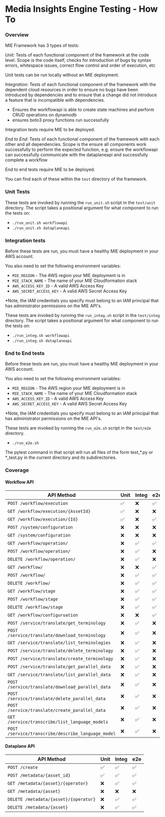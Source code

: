 # Media Insights Engine Testing - How To

### Overview

MIE Framework has 3 types of tests:


*Unit:* Tests of each functional component of the framework at the code level. Scope is the code itself, checks for introduction of bugs by syntax errors, whitespace issues, correct flow control and order of execution, etc

Unit tests can be run locally without an MIE deployment. 

*Integration:* Tests of each functional component of the framework with the dependent cloud resources in order to ensure no bugs have been introduced by dependencies and to ensure that a change did not introduce a feature that is incompatible with dependencies.

* Ensures the workflowapi is able to create state machines and perform CRUD operations on dynamodb
* ensures boto3 proxy functions run successfully

Integration tests require MIE to be deployed.  

*End to End:* Tests of each functional component of the framework with each other and all dependencies. Scope is the ensure all components work successfully to perform the expected function, e.g. ensure the workflowapi can successfully communicate with the dataplaneapi and successfully complete a workflow

End to end tests require MIE to be deployed. 


You can find each of these within the `test` directory of the framework.


### Unit Tests

These tests are invoked by running the `run_unit.sh` script in the `test/unit` directory. The script takes a
positional argument for what component to run the tests on: 
* `./run_unit.sh workflowapi` 
* `./run_unit.sh dataplaneapi` 


### Integration tests

Before these tests are run, you must have a healthy MIE deployment in your
AWS account.

You also need to set the following environment variables:

* `MIE_REGION` - The AWS region your MIE deployment is in
* `MIE_STACK_NAME` - The name of your MIE Cloudformation stack
* `AWS_ACCESS_KEY_ID` - A valid AWS Access Key
* `AWS_SECRET_ACCESS_KEY` - A valid AWS Secret Access Key

*Note, the IAM credentials you specify must belong to an IAM principal that
has administrator permissions on the MIE API's.  

These tests are invoked by running the `run_integ.sh` script in the `test/integ` directory. The script takes a
positional argument for what component to run the tests on: 
* `./run_integ.sh workflowapi` 
* `./run_integ.sh dataplaneapi` 


### End to End tests

Before these tests are run, you must have a healthy MIE deployment in your
AWS account.

You also need to set the following environment variables:

* `MIE_REGION` - The AWS region your MIE deployment is in
* `MIE_STACK_NAME` - The name of your MIE Cloudformation stack
* `AWS_ACCESS_KEY_ID` - A valid AWS Access Key
* `AWS_SECRET_ACCESS_KEY` - A valid AWS Secret Access Key

*Note, the IAM credentials you specify must belong to an IAM principal that
has administrator permissions on the MIE API's.  

These tests are invoked by running the `run_e2e.sh` script in the `test/e2e` directory.  
* `./run_e2e.sh`

The pytest command in that script will run all files of the form test_*.py or *_test.py in the current directory and its subdirectories.

### Coverage

#### Workflow API

| API Method | Unit | Integ | e2e |
| ------------- | ------------- | ---------- | -------- |
| `POST /workflow/execution`  | ✅ | ❌ | ✅
| `GET /workflow/execution/{AssetId}`  | ✅ | ❌ | ❌
| `GET /workflow/execution/{Id}`  | ✅ | ❌ | ✅
| `POST /system/configuration`  | ❌ | ❌ | ❌
| `GET /system/configuration`  | ❌ | ❌ | ❌
| `GET /workflow/operation/`  | ❌ | ✅ | ✅
| `POST /workflow/operation/`  | ❌ | ✅ | ❌
| `DELETE /workflow/operation/`  | ❌ | ✅ | ❌
| `GET /workflow/`  | ❌ | ❌ | ✅
| `POST /workflow/`  | ❌ | ✅ | ✅
| `DELETE /workflow/`  | ❌ | ✅ | ✅
| `GET /workflow/stage`  | ❌ | ✅ | ✅
| `POST /workflow/stage`  | ❌ | ✅ | ✅
| `DELETE /workflow/stage`  | ❌ | ✅ | ✅
| `GET /workflow/configuruation`  | ❌ | ❌ | ✅
| `POST /service/translate/get_terminology`  | ❌ | ✅ | ❌
| `POST /service/translate/download_terminology`  | ❌ | ✅ | ❌
| `GET /service/translate/list_terminologies`  | ❌ | ✅ | ❌
| `POST /service/translate/delete_terminology`  | ❌ | ✅ | ❌
| `POST /service/translate/create_terminology`  | ❌ | ✅ | ❌
| `POST /service/translate/get_parallel_data`  | ❌ | ✅ | ❌
| `GET /service/translate/list_parallel_data`  | ❌ | ✅ | ❌
| `POST /service/translate/download_parallel_data`  | ❌ | ✅ | ❌
| `POST /service/translate/delete_parallel_data`  | ❌ | ✅ | ❌
| `POST /service/translate/create_parallel_data`  | ❌ | ✅ | ❌
| `GET /service/transcribe/list_language_models`  | ❌ | ✅ | ❌
| `POST /service/transcribe/describe_language_model`  | ❌ | ✅ | ❌


#### Dataplane API

| API Method | Unit | Integ | e2e |
| ------------- | ------------- | ---------- | -------- |
| `POST /create`  | ✅ | ✅ | ✅
| `POST /metadata/{asset_id}`  | ✅ | ✅ | ✅
| `GET /metadata/{asset}/{operator}`  | ❌ | ✅ | ✅
| `GET /metadata/{asset}`  | ❌ | ❌ | ❌
| `DELETE /metadata/{asset}/{operator}`  | ❌ | ✅ | ✅
| `DELETE /metadata/{asset}`  | ❌ | ✅ | ✅
